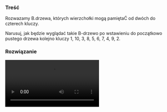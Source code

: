 ### Treść
Rozwazamy B.drzewa, których wierzchołki mogą pamiętaĆ od dwóch do czterech kluczy. 

Narusuj, jak będzie wyglądać takie B-drzewo po wstawieniu do początkowo pustego drzewa kolejno kluczy 1, 10, 3, 8, 5, 6, 7, 4, 9, 2.
### Rozwiązanie
![](https://raw.githubusercontent.com/ithrasil/AiSD/master/egzaminy/CZ%201/2017/poprawkowy/9.mp4)
